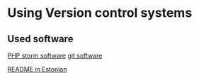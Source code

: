 # Using Version control systems

## Used software
[PHP storm software](https://www.jetbrains.com/phpstorm/documentation/)
[git software](https://git-scm.com/doc)

[README in Estonian](https://github.com/krkonsap/pvk/blob/master/README.md)